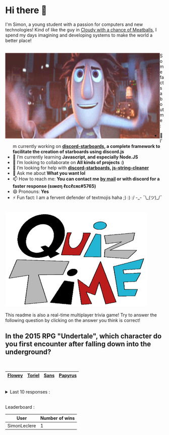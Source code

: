 # Hi there 👋

I'm Simon, a young student with a passion for computers and new technologies!
Kind of like the guy in [Cloudy with a chance of Meatballs](https://www.youtube.com/watch?v=dQw4w9WgXcQ), I spend my days imagining and developing systems to make the world a better place!

<br>

<img width="490" height="270" src="./assets/cloudyWithAChanceOfMeatBalls.gif" align=left>
Some facts about me :

- 🔭 I’m currently working on **[discord-starboards](https://github.com/SimonLeclere/discord-starboards), a complete framework to facilitate the creation of starboards using discord.js**
- 🌱 I’m currently learning **Javascript, and especially Node.JS**
- 👯 I’m looking to collaborate on **All kinds of projects :)**
- 🤔 I’m looking for help with **[discord-starboards](https://github.com/SimonLeclere/discord-starboards), [js-string-cleaner](https://github.com/SimonLeclere/Js-String-Cleaner)**
- 💬 Ask me about **What you want lol**
- 📫 How to reach me: **You can contact me [by mail](mailto:simon-leclere@orange.fr) or with discord for a faster response (sιмση ℓεcℓεяε#5765)**
- 😄 Pronouns: **Yes**
- ⚡ Fun fact: I am a fervent defender of textmojis haha ;) :) :/ -\_- ¯\\\_(ツ)\_/¯

<br>

<img width="450" height="300" src="./assets/quizTime.gif">

<br>

This readme is also a real-time multiplayer trivia game! Try to answer the following question by clicking on the answer you think is correct!

## In the 2015 RPG &quot;Undertale&quot;, which character do you first encounter after falling down into the underground?

<br>

| [Flowey](https://github.com/SimonLeclere/SimonLeclere/issues/new?title=quiz%7C1825%7CFlowey&body=Just+click+%2527Submit+new+issue%2527.) | [Toriel](https://github.com/SimonLeclere/SimonLeclere/issues/new?title=quiz%7C1825%7CToriel&body=Just+click+%2527Submit+new+issue%2527.) | [Sans](https://github.com/SimonLeclere/SimonLeclere/issues/new?title=quiz%7C1825%7CSans&body=Just+click+%2527Submit+new+issue%2527.) | [Papyrus](https://github.com/SimonLeclere/SimonLeclere/issues/new?title=quiz%7C1825%7CPapyrus&body=Just+click+%2527Submit+new+issue%2527.) |
| - | - | - | - | 

<br>

<details>
  <summary>Last 10 responses :</summary>

- **SimonLeclere** answered **Dark Souls III** to `Which game in the "Dark Souls" series does the player play as the "Ashen One"?` (Good answer)

</details>

<br>

Leaderboard :

| User | Number of wins |
|-|-|
| SimonLeclere | 1 |